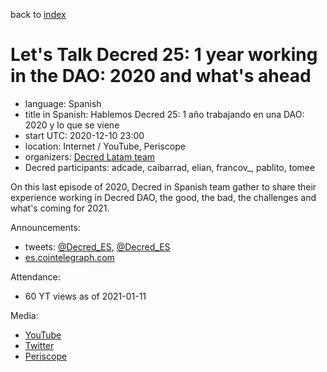 back to [index](index.md)

# Let's Talk Decred 25: 1 year working in the DAO: 2020 and what's ahead

- language: Spanish
- title in Spanish: Hablemos Decred 25: 1 año trabajando en una DAO: 2020 y lo que se viene
- start UTC: 2020-12-10 23:00
- location: Internet / YouTube, Periscope
- organizers: [Decred Latam team](https://twitter.com/Decred_ES)
- Decred participants: adcade, caibarrad, elian, francov_, pablito, tomee

On this last episode of 2020, Decred in Spanish team gather to share their experience working in Decred DAO, the good, the bad, the challenges and what's coming for 2021.

Announcements:

- tweets: [@Decred_ES](https://twitter.com/Decred_ES/status/1336710415410204672), [@Decred_ES](https://twitter.com/Decred_ES/status/1337165303046942723)
- [es.cointelegraph.com](https://es.cointelegraph.com/news/next-episode-of-hablemos-decred-will-review-what-happened-in-2020)

Attendance:

- 60 YT views as of 2021-01-11

Media:

- [YouTube](https://www.youtube.com/watch?v=ldddE_mNSM4)
- [Twitter](https://twitter.com/Decred_ES/status/1337170376145563649)
- [Periscope](https://www.pscp.tv/w/cqFOkzF6WUViTEFxcXlsS2V8MU1ueG5sb3ZOem1HT1LT4tNoPdVkKVfC39CdtkMJYoOdpgD9OtVEatm43AYB)

